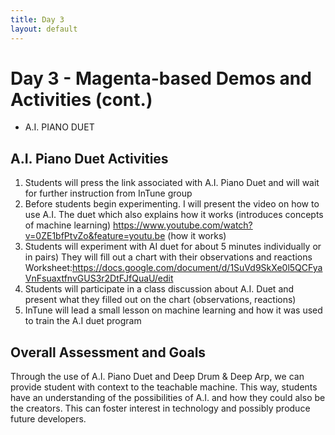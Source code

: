 ```yaml
---
title: Day 3
layout: default
--- 
```

# Day 3 - Magenta-based Demos and Activities (cont.)

* A.I. PIANO DUET


## A.I. Piano Duet Activities

1. Students will press the link associated with A.I. Piano Duet and will wait for further instruction from InTune group
2. Before students begin experimenting. I will present the video on how to use A.I. The duet which also explains how it works (introduces concepts of machine learning) 
https://www.youtube.com/watch?v=0ZE1bfPtvZo&feature=youtu.be (how it works)
3. Students will experiment with AI duet for about 5 minutes individually or in pairs)
They will fill out a chart with their observations and reactions 
Worksheet:https://docs.google.com/document/d/1SuVd9SkXe0l5QCFyaVnFsuaxtfnvGUS3r2DtFJfQuaU/edit
4. Students will participate in a class discussion about A.I. Duet and present what they filled out on the chart (observations, reactions)
5. InTune will lead a small lesson on machine learning and how it was used to train the A.I duet program 


## Overall Assessment and Goals
Through the use of A.I. Piano Duet and Deep Drum & Deep Arp, we can provide student with context to the teachable machine. This way, students have an understanding of the possibilities of A.I. and how they could also be the creators. This can foster interest in technology and possibly produce future developers. 





